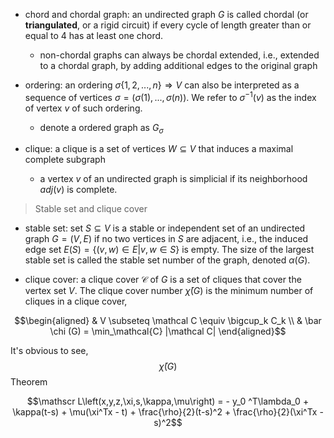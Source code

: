 

- chord and chordal graph: an undirected graph $G$ is called chordal (or **triangulated**, or a rigid circuit) if every cycle of length greater than or equal to 4 has at least one chord.
  - non-chordal graphs can always be chordal extended, i.e., extended to a chordal graph, by adding additional edges to the original graph

- ordering: an ordering $\sigma \{1, 2, ... , n\} \Rightarrow V$ can also be interpreted as a sequence of vertices $\sigma = (\sigma(1), ... , \sigma(n))$. We refer to $\sigma^{−1} (v)$ as the index of vertex $v$ of such ordering.
  - denote a ordered graph as $G_\sigma$


- clique: a clique is a set of vertices $W \subseteq V$ that induces a maximal complete subgraph
  - a vertex $v$ of an undirected graph is simplicial if its neighborhood $adj(v)$ is complete.

> Stable set and clique cover

- stable set: set $S \subseteq V$ is a stable or independent set of an undirected graph $G = (V, E)$ if no two vertices in $S$ are adjacent, i.e., the induced edge set $E(S) = \{(v, w) \in E | v, w \in S\}$ is empty. The size of the largest stable set is called the stable set number of the graph, denoted $\alpha(G)$. 

- clique cover: a clique cover $\mathcal C$ of $G$ is a set of cliques that cover the vertex set $V$. The clique cover number $\bar \chi (G)$ is the minimum number of cliques in a clique cover,

$$\begin{aligned}
& V \subseteq \mathcal C \equiv \bigcup_k C_k \\
& \bar \chi (G) = \min_\mathcal{C} |\mathcal C|
\end{aligned}$$

It's obvious to see,
$$\bar \chi (G)$$
Theorem

$$\mathscr L\left(x,y,z,\xi,s,\kappa,\mu\right)  = - y_0 ^T\lambda_0 + \kappa(t-s) + \mu(\xi^Tx - t) + \frac{\rho}{2}(t-s)^2 + \frac{\rho}{2}(\xi^Tx - s)^2$$
